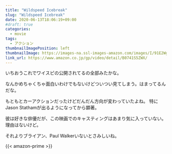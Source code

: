 ```yaml
---
title: "Wildspeed Icebreak"
slug: "Wildspeed Icebreak"
date: 2020-06-13T18:06:19+09:00
#draft: true
categories:
  - movie
tags:
  - アクション
thumbnailImagePosition: left
thumbnailImage: https://images-na.ssl-images-amazon.com/images/I/91E2WgLzBKL._SX600_.jpg
link_url: https://www.amazon.co.jp/gp/video/detail/B0741S5ZWX/
---
```

いちおうこれでワイスピの公開されてるの全部みたかな。
<!--more-->
なんかめちゃくちゃ面白いわけでもないけどついつい見てしまう。はまってるんだな。

もともとカーアクションだったけどだんだん方向が変わっていたよね。
特にJason Stathamが出るようになってから顕著。

彼は好きな俳優だが、この映画でのキャスティングはあまり気に入っていない。
理由はないけど。

それよりブライアン、Paul Walkerいないとさみしいね。

{{< amazon-prime >}}
